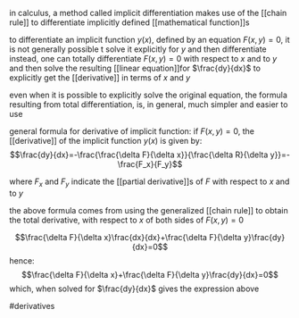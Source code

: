 in calculus, a method called implicit differentiation makes use of the [[chain rule]] to differentiate  implicitly defined [[mathematical function]]s

to differentiate an implicit function $y(x)$, defined by an equation $F(x,y)=0$, it is not generally possible t solve it explicitly for $y$ and then differentiate
instead, one can totally differentiate $F(x,y)=0$ with respect to $x$ and to $y$ and then solve the resulting [[linear equation]]for $\frac{dy}{dx}$ to explicitly get the [[derivative]] in terms of $x$ and $y$

even when it is possible to explicitly solve the original equation, the formula resulting from total differentiation, is, in general, much simpler and easier to use 

general formula for derivative of implicit function:
if $F(x,y)=0$, the [[derivative]] of the implicit function $y(x)$ is given by:
$$\frac{dy}{dx}=-\frac{\frac{\delta F}{\delta x}}{\frac{\delta R}{\delta y}}=-\frac{F_x}{F_y}$$

where $F_x$ and $F_y$ indicate the [[partial derivative]]s of $F$ with respect to $x$ and to $y$

the above formula comes from using the generalized [[chain rule]] to obtain the total derivative, with respect to $x$ of both sides of $F(x,y)=0$

$$\frac{\delta F}{\delta x}\frac{dx}{dx}+\frac{\delta F}{\delta y}\frac{dy}{dx}=0$$
hence:
$$\frac{\delta F}{\delta x}+\frac{\delta F}{\delta y}\frac{dy}{dx}=0$$
which, when solved for $\frac{dy}{dx}$ gives the expression above

#derivatives